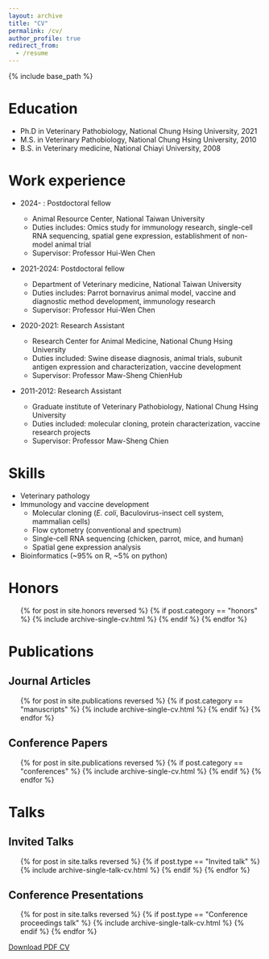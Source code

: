 ```yaml
---
layout: archive
title: "CV"
permalink: /cv/
author_profile: true
redirect_from:
  - /resume
---
```


{% include base_path %}

# Education

- Ph.D in Veterinary Pathobiology, National Chung Hsing University, 2021
- M.S. in Veterinary Pathobiology, National Chung Hsing University, 2010
- B.S. in Veterinary medicine, National Chiayi University, 2008

# Work experience

- 2024- : Postdoctoral fellow

  - Animal Resource Center, National Taiwan University
  - Duties includes: Omics study for immunology research, single-cell RNA sequencing, spatial gene expression, establishment of non-model animal trial
  - Supervisor: Professor Hui-Wen Chen

- 2021-2024: Postdoctoral fellow

  - Department of Veterinary medicine, National Taiwan University
  - Duties includes: Parrot bornavirus animal model, vaccine and diagnostic method development, immunology research
  - Supervisor: Professor Hui-Wen Chen

- 2020-2021: Research Assistant

  - Research Center for Animal Medicine, National Chung Hsing University
  - Duties included: Swine disease diagnosis, animal trials, subunit antigen expression and characterization, vaccine development
  - Supervisor: Professor Maw-Sheng ChienHub

- 2011-2012: Research Assistant
  - Graduate institute of Veterinary Pathobiology, National Chung Hsing University
  - Duties included: molecular cloning, protein characterization, vaccine research projects
  - Supervisor: Professor Maw-Sheng Chien

# Skills

- Veterinary pathology
- Immunology and vaccine development
  - Molecular cloning (_E. coli_, Baculovirus-insect cell system, mammalian cells)
  - Flow cytometry (conventional and spectrum)
  - Single-cell RNA sequencing (chicken, parrot, mice, and human)
  - Spatial gene expression analysis
- Bioinformatics (~95% on R, ~5% on python)

# Honors

<ul>{% for post in site.honors reversed %}
  {% if post.category == "honors" %}
    {% include archive-single-cv.html %}
  {% endif %}
{% endfor %}</ul> 


# Publications

## Journal Articles

<ul>{% for post in site.publications reversed %}
  {% if post.category == "manuscripts" %}
    {% include archive-single-cv.html %}
  {% endif %}
{% endfor %}</ul>

## Conference Papers

<ul>{% for post in site.publications reversed %}
  {% if post.category == "conferences" %}
    {% include archive-single-cv.html %}
  {% endif %}
{% endfor %}</ul>

# Talks

## Invited Talks
<ul>{% for post in site.talks reversed %}
  {% if post.type == "Invited talk" %}
    {% include archive-single-talk-cv.html %}
  {% endif %}
{% endfor %}</ul>

## Conference Presentations
<ul>{% for post in site.talks reversed %}
  {% if post.type == "Conference proceedings talk" %}
    {% include archive-single-talk-cv.html %}
  {% endif %}
{% endfor %}</ul>

<a href="/files/CV_Jing-Yuan_Chen.pdf" class="btn btn--primary" download>
  <i class="fas fa-file-pdf"></i> Download PDF CV
</a>

<!--Teaching

  <ul>{% for post in site.teaching reversed %}
    {% include archive-single-cv.html %}
  {% endfor %}</ul>

Service and leadership
======
* Currently signed in to 43 different slack teams
-->
